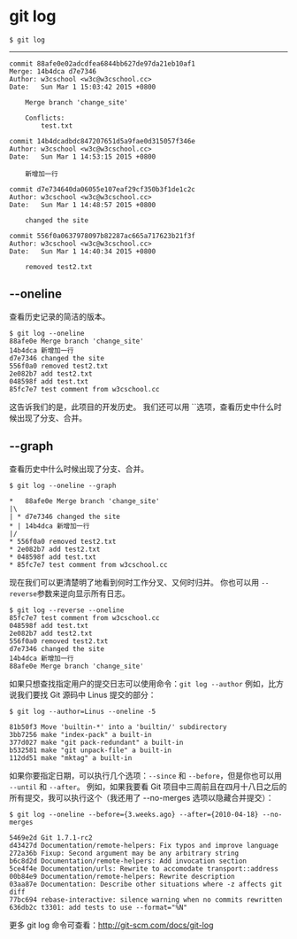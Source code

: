 # git log

```
$ git log
```
*****
~~~
commit 88afe0e02adcdfea6844bb627de97da21eb10af1
Merge: 14b4dca d7e7346
Author: w3cschool <w3c@w3cschool.cc>
Date:   Sun Mar 1 15:03:42 2015 +0800

    Merge branch 'change_site'
    
    Conflicts:
        test.txt

commit 14b4dcadbdc847207651d5a9fae0d315057f346e
Author: w3cschool <w3c@w3cschool.cc>
Date:   Sun Mar 1 14:53:15 2015 +0800

    新增加一行

commit d7e734640da06055e107eaf29cf350b3f1de1c2c
Author: w3cschool <w3c@w3cschool.cc>
Date:   Sun Mar 1 14:48:57 2015 +0800

    changed the site

commit 556f0a0637978097b82287ac665a717623b21f3f
Author: w3cschool <w3c@w3cschool.cc>
Date:   Sun Mar 1 14:40:34 2015 +0800

    removed test2.txt
~~~


## --oneline
查看历史记录的简洁的版本。

~~~
$ git log --oneline
88afe0e Merge branch 'change_site'
14b4dca 新增加一行
d7e7346 changed the site
556f0a0 removed test2.txt
2e082b7 add test2.txt
048598f add test.txt
85fc7e7 test comment from w3cschool.cc
~~~

这告诉我们的是，此项目的开发历史。
我们还可以用 ``选项，查看历史中什么时候出现了分支、合并。

## --graph
查看历史中什么时候出现了分支、合并。

~~~
$ git log --oneline --graph
~~~
~~~
*   88afe0e Merge branch 'change_site'
|\  
| * d7e7346 changed the site
* | 14b4dca 新增加一行
|/  
* 556f0a0 removed test2.txt
* 2e082b7 add test2.txt
* 048598f add test.txt
* 85fc7e7 test comment from w3cschool.cc
~~~

现在我们可以更清楚明了地看到何时工作分叉、又何时归并。
你也可以用 `--reverse`参数来逆向显示所有日志。
~~~
$ git log --reverse --oneline
85fc7e7 test comment from w3cschool.cc
048598f add test.txt
2e082b7 add test2.txt
556f0a0 removed test2.txt
d7e7346 changed the site
14b4dca 新增加一行
88afe0e Merge branch 'change_site'
~~~

如果只想查找指定用户的提交日志可以使用命令：`git log --author` 
例如，比方说我们要找 Git 源码中 Linus 提交的部分：
~~~
$ git log --author=Linus --oneline -5
~~~
~~~
81b50f3 Move 'builtin-*' into a 'builtin/' subdirectory
3bb7256 make "index-pack" a built-in
377d027 make "git pack-redundant" a built-in
b532581 make "git unpack-file" a built-in
112dd51 make "mktag" a built-in
~~~

如果你要指定日期，可以执行几个选项：`--since` 和 `--before`，但是你也可以用 `--until` 和 `--after`。
例如，如果我要看 Git 项目中三周前且在四月十八日之后的所有提交，我可以执行这个（我还用了 --no-merges 选项以隐藏合并提交）：
~~~
$ git log --oneline --before={3.weeks.ago} --after={2010-04-18} --no-merges
~~~
~~~
5469e2d Git 1.7.1-rc2
d43427d Documentation/remote-helpers: Fix typos and improve language
272a36b Fixup: Second argument may be any arbitrary string
b6c8d2d Documentation/remote-helpers: Add invocation section
5ce4f4e Documentation/urls: Rewrite to accomodate transport::address
00b84e9 Documentation/remote-helpers: Rewrite description
03aa87e Documentation: Describe other situations where -z affects git diff
77bc694 rebase-interactive: silence warning when no commits rewritten
636db2c t3301: add tests to use --format="%N"
~~~
更多 git log 命令可查看：http://git-scm.com/docs/git-log